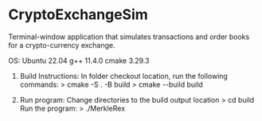 # CryptoExchangeSim
Terminal-window application that simulates transactions and order books for a crypto-currency exchange.

OS: Ubuntu 22.04
g++ 11.4.0
cmake 3.29.3

1. Build Instructions:
      In folder checkout location, run the following commands:
         > cmake -S . -B build
         > cmake --build build

2. Run program:
      Change directories to the build output location
         > cd build
      Run the program:
         > ./MerkleRex
